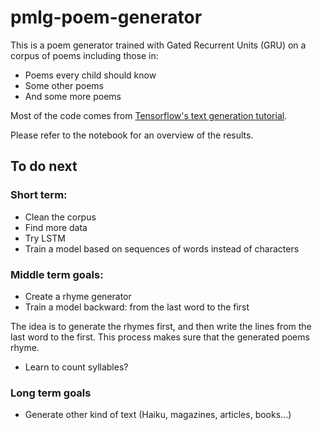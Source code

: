 # pmlg-poem-generator

This is a poem generator trained with Gated Recurrent Units (GRU) on a corpus of poems including those in:
* Poems every child should know
* Some other poems
* And some more poems

Most of the code comes from [Tensorflow's text generation tutorial](https://github.com/tensorflow/tensorflow/blob/r1.10/tensorflow/contrib/eager/python/examples/generative_examples/text_generation.ipynb).

Please refer to the notebook for an overview of the results.

## To do next

### Short term:
* Clean the corpus
* Find more data
* Try LSTM
* Train a model based on sequences of words instead of characters

### Middle term goals:
* Create a rhyme generator
* Train a model backward: from the last word to the first

The idea is to generate the rhymes first, and then write the lines from the last word to the first. This process makes sure that the generated poems rhyme.

* Learn to count syllables?

### Long term goals
* Generate other kind of text (Haiku, magazines, articles, books...)
